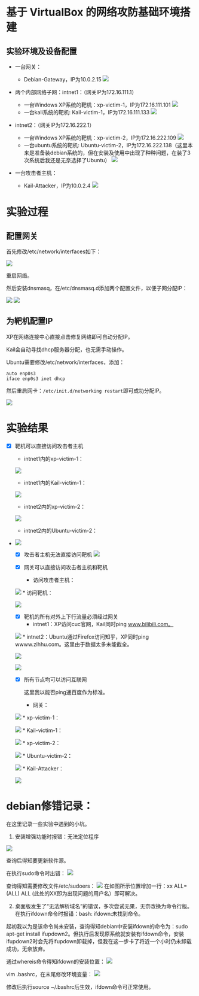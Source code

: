 # 基于 VirtualBox 的网络攻防基础环境搭建

## **实验环境及设备配置**  
* 一台网关：    
  * Debian-Gateway，IP为10.0.2.15
  ![](img/peizhi1.jpg)

* 两个内部网络子网：intnet1：（网关IP为172.16.111.1）
    * 一台Windows XP系统的靶机：xp-victim-1，IP为172.16.111.101
    ![](img/peizhi2.jpg)
    * 一台kali系统的靶机: Kail-victim-1，IP为172.16.111.133
    ![](img/peizhi3.png)
* intnet2：（网关IP为172.16.222.1）
    * 一台Windows XP系统的靶机：xp-victim-2，IP为172.16.222.109
    ![](img/peizhi5.jpg)
    * 一台ubuntu系统的靶机:  Ubuntu-victim-2，IP为172.16.222.138（这里本来是准备装debian系统的，但在安装及使用中出现了种种问题，在装了3次系统后我还是无奈选择了Ubuntu）
    ![](img/peizhi4.jpg)
* 一台攻击者主机：  
    * Kail-Attacker，IP为10.0.2.4
    ![](img/peizhi6.jpg)

# 实验过程

## 配置网关

首先修改/etc/network/interfaces如下：

![](img/peizhi7.jpg)

重启网络。

然后安装dnsmasq，在/etc/dnsmasq.d添加两个配置文件，以便子网分配IP：

![](img/debian1.jpg)
![](img/debian2.jpg)

## 为靶机配置IP

XP在网络连接中心直接点击修复网络即可自动分配IP。

Kail会自动寻找dhcp服务器分配，也无需手动操作。

Ubuntu需要修改/etc/network/interfaces，添加：
```
auto enp0s3
iface enp0s3 inet dhcp
```
然后重启网卡：`/etc/init.d/networking restart`即可成功分配IP。

![](img/ubuntu1.jpg)

# 实验结果

 - [x] 靶机可以直接访问攻击者主机
      * intnet1内的xp-victim-1：
  
    ![](img/1.1.jpg)

      * intnet1内的Kail-victim-1：
  
    ![](img/1.2.jpg)

      * intnet2内的xp-victim-2：
  
    ![](img/1.3.jpg)

      * intnet2内的Ubuntu-victim-2：
* 
    ![](img/1.4.jpg)

    - [x] 攻击者主机无法直接访问靶机
    ![](img/kail4.jpg)

    - [x] 网关可以直接访问攻击者主机和靶机
      * 访问攻击者主机：
  
    ![](img/2.1.jpg)
      * 访问靶机：
  
    ![](img/2.2.jpg)

    - [x] 靶机的所有对外上下行流量必须经过网关
      * intnet1：XP访问cuc官网，Kail同时ping www.bilibili.com。
  
    ![](img/3.1.jpg)
      * intnet2：Ubuntu通过Firefox访问知乎，XP同时ping wwww.zihhu.com。这里由于数据太多未能截全。
  
    ![](img/3.1.jpg)

    ![](img/XP1flow.PNG)  
    - [x] 所有节点均可以访问互联网
  
        这里我以能否ping通百度作为标准。
      * 网关：
  
    ![](img/4.0.jpg)
      * xp-victim-1：

    ![](img/4.1.jpg)
      * Kail-victim-1：
  
    ![](img/4.2.jpg)
      * xp-victim-2：
  
    ![](img/4.3.jpg)
      * Ubuntu-victim-2：
  
    ![](img/4.4.jpg)
      * Kail-Attacker：
  
    ![](img/4.5.jpg)




# debian修错记录：

在这里记录一些实验中遇到的小坑。

1. 安装增强功能时报错：无法定位程序

![](img/2.jpg)

查询后得知要更新软件源。

在执行sudo命令时出错：
![](img/1.jpg)

查询得知需要修改文件/etc/sudoers：
![](img/3.jpg)
在如图所示位置增加一行：xx ALL=(ALL) ALL  (此处的XX即为出现问题的用户名）即可解决。

2. 桌面版发生了“无法解析域名”的错误，多次尝试无果，无奈改换为命令行版。在执行ifdown命令时报错：bash: ifdown:未找到命令。

起初我以为是该命令尚未安装，查询得知debian中安装ifdown的命令为：sudo apt-get install ifupdown2。但执行后发现原系统就安装有ifdown命令，安装ifupdown2时会先将ifupdown卸载掉，但我在这一步卡了将近一个小时仍未卸载成功，无奈放弃。

通过whereis命令得知ifdown的安装位置：
![](img/5.jpg)

vim .bashrc，在末尾修改环境变量：
![](img/6.jpg)

修改后执行source ~/.bashrc后生效，ifdown命令可正常使用。